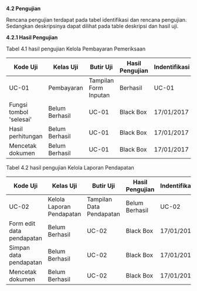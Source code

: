 **4.2        Pengujian**

Rencana pengujian terdapat pada tabel identifikasi dan rencana pengujian. Sedangkan deskripsinya dapat dilihat pada table deskripsi dan hasil uji.

**4.2.1 Hasil Pengujian**

Tabel 4.1 hasil pengujian Kelola Pembayaran Pemeriksaan

| Kode Uji | Kelas Uji | Butir Uji | Hasil Pengujian | Indentifikasi | Jenis Pengujian | Jadwal |
| --- | --- | --- | --- | --- | --- | --- |
| UC-01 | Pembayaran | Tampilan Form Inputan | Berhasil | UC-01 | Black Box | 17/01/2017 |
| Fungsi tombol &#39;selesai&#39; | Belum Berhasil | UC-01 | Black Box | 17/01/2017 |
| Hasil perhitungan | Belum Berhasil | UC-01 | Black Box | 17/01/2017 |
| Mencetak dokumen | Belum Berhasil | UC-01 | Black Box | 17/01/2017 |

Tabel 4.2 hasil pengujian Kelola Laporan Pendapatan

| Kode Uji | Kelas Uji | Butir Uji | Hasil Pengujian | Indentifikasi | Jenis Pengujian | Jadwal |
| --- | --- | --- | --- | --- | --- | --- |
| UC-02 | Kelola Laporan Pendapatan | Tampilan Data Pendapatan | Belum Berhasil | UC-02 | Black Box | 17/01/2017 |
| Form edit data pendapatan | Belum Berhasil | UC-02 | Black Box | 17/01/2017 |
| Simpan data pendapatan | Belum Berhasil | UC-02 | Black Box | 17/01/2017 |
| Mencetak dokumen | Belum Berhasil | UC-02 | Black Box | 17/01/2017 |
